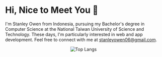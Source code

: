# **Hi, Nice to Meet You 👋**

I'm Stanley Owen from Indonesia, pursuing my Bachelor's degree in Computer Science at the National Taiwan University of Science and Technology. These days, I'm particularly interested in web and app development. Feel free to connect with me at stanleyowen06@gmail.com.

<div align = 'center'>
<img src = "https://github-readme-stats.vercel.app/api/top-langs/?username=stanleyowen&langs_count=8&layout=compact" alt = "Top Langs">
</div>
